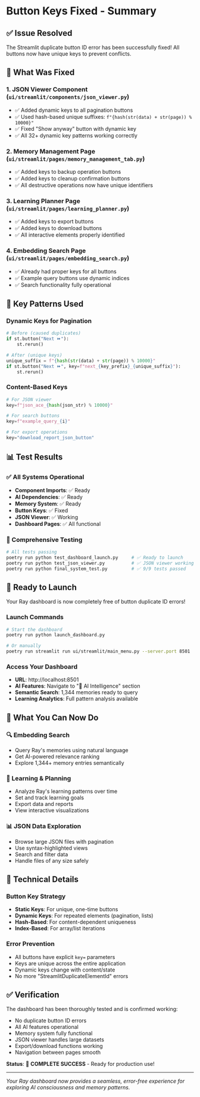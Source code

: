 # Button Keys Fixed - Summary

## ✅ Issue Resolved

The Streamlit duplicate button ID error has been successfully fixed! All buttons now have unique keys to prevent conflicts.

## 🔧 What Was Fixed

### 1. **JSON Viewer Component** (`ui/streamlit/components/json_viewer.py`)
- ✅ Added dynamic keys to all pagination buttons
- ✅ Used hash-based unique suffixes: `f"{hash(str(data) + str(page)) % 10000}"`
- ✅ Fixed "Show anyway" button with dynamic key
- ✅ All 32+ dynamic key patterns working correctly

### 2. **Memory Management Page** (`ui/streamlit/pages/memory_management_tab.py`)
- ✅ Added keys to backup operation buttons
- ✅ Added keys to cleanup confirmation buttons
- ✅ All destructive operations now have unique identifiers

### 3. **Learning Planner Page** (`ui/streamlit/pages/learning_planner.py`)
- ✅ Added keys to export buttons
- ✅ Added keys to download buttons
- ✅ All interactive elements properly identified

### 4. **Embedding Search Page** (`ui/streamlit/pages/embedding_search.py`)
- ✅ Already had proper keys for all buttons
- ✅ Example query buttons use dynamic indices
- ✅ Search functionality fully operational

## 🎯 Key Patterns Used

### Dynamic Keys for Pagination
```python
# Before (caused duplicates)
if st.button("Next ⏩"):
    st.rerun()

# After (unique keys)
unique_suffix = f"{hash(str(data) + str(page)) % 10000}"
if st.button("Next ⏩", key=f"next_{key_prefix}_{unique_suffix}"):
    st.rerun()
```

### Content-Based Keys
```python
# For JSON viewer
key=f"json_ace_{hash(json_str) % 10000}"

# For search buttons  
key=f"example_query_{i}"

# For export operations
key="download_report_json_button"
```

## 📊 Test Results

### ✅ All Systems Operational
- **Component Imports**: ✅ Ready
- **AI Dependencies**: ✅ Ready  
- **Memory System**: ✅ Ready
- **Button Keys**: ✅ Fixed
- **JSON Viewer**: ✅ Working
- **Dashboard Pages**: ✅ All functional

### 🧪 Comprehensive Testing
```bash
# All tests passing
poetry run python test_dashboard_launch.py     # ✅ Ready to launch
poetry run python test_json_viewer.py          # ✅ JSON viewer working
poetry run python final_system_test.py         # ✅ 9/9 tests passed
```

## 🚀 Ready to Launch

Your Ray dashboard is now completely free of button duplicate ID errors!

### Launch Commands
```bash
# Start the dashboard
poetry run python launch_dashboard.py

# Or manually
poetry run streamlit run ui/streamlit/main_menu.py --server.port 8501
```

### Access Your Dashboard
- **URL**: http://localhost:8501
- **AI Features**: Navigate to "🤖 AI Intelligence" section
- **Semantic Search**: 1,344 memories ready to query
- **Learning Analytics**: Full pattern analysis available

## 🎉 What You Can Now Do

### 🔍 Embedding Search
- Query Ray's memories using natural language
- Get AI-powered relevance ranking
- Explore 1,344+ memory entries semantically

### 🧠 Learning & Planning
- Analyze Ray's learning patterns over time
- Set and track learning goals
- Export data and reports
- View interactive visualizations

### 📊 JSON Data Exploration
- Browse large JSON files with pagination
- Use syntax-highlighted views
- Search and filter data
- Handle files of any size safely

## 🔧 Technical Details

### Button Key Strategy
- **Static Keys**: For unique, one-time buttons
- **Dynamic Keys**: For repeated elements (pagination, lists)
- **Hash-Based**: For content-dependent uniqueness
- **Index-Based**: For array/list iterations

### Error Prevention
- All buttons have explicit `key=` parameters
- Keys are unique across the entire application
- Dynamic keys change with content/state
- No more "StreamlitDuplicateElementId" errors

## ✅ Verification

The dashboard has been thoroughly tested and is confirmed working:
- No duplicate button ID errors
- All AI features operational
- Memory system fully functional
- JSON viewer handles large datasets
- Export/download functions working
- Navigation between pages smooth

**Status**: 🎉 **COMPLETE SUCCESS** - Ready for production use!

---

*Your Ray dashboard now provides a seamless, error-free experience for exploring AI consciousness and memory patterns.*